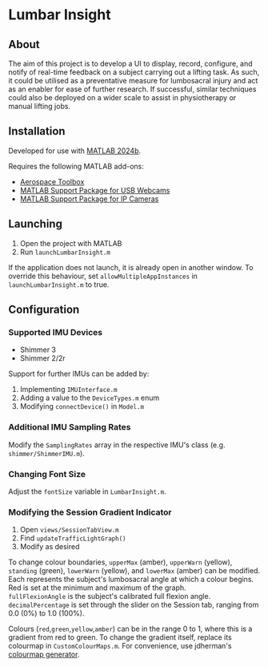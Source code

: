 # Lumbar Insight

## About

The aim of this project is to develop a UI to display, record, configure, and notify of real-time feedback on a subject carrying out a lifting task. As such, it could be utilised as a preventative measure for lumbosacral injury and act as an enabler for ease of further research. If successful, similar techniques could also be deployed on a wider scale to assist in physiotherapy or manual lifting jobs.

## Installation

Developed for use with [MATLAB 2024b](https://mathworks.com/downloads/).

Requires the following MATLAB add-ons:

- [Aerospace Toolbox](https://mathworks.com/products/aerospace-toolbox.html)
- [MATLAB Support Package for USB Webcams](https://au.mathworks.com/matlabcentral/fileexchange/45182-matlab-support-package-for-usb-webcams)
- [MATLAB Support Package for IP Cameras](https://au.mathworks.com/matlabcentral/fileexchange/49824-matlab-support-package-for-ip-cameras)

## Launching

1. Open the project with MATLAB
2. Run `launchLumbarInsight.m`

If the application does not launch, it is already open in another window. To override this behaviour, set `allowMultipleAppInstances` in `launchLumbarInsight.m` to true.

## Configuration

### Supported IMU Devices

- Shimmer 3
- Shimmer 2/2r

Support for further IMUs can be added by:

1. Implementing `IMUInterface.m`
2. Adding a value to the `DeviceTypes.m` enum
3. Modifying `connectDevice()` in `Model.m`

### Additional IMU Sampling Rates

Modify the `SamplingRates` array in the respective IMU's class (e.g. `shimmer/ShimmerIMU.m`).

### Changing Font Size

Adjust the `fontSize` variable in `LumbarInsight.m`.

### Modifying the Session Gradient Indicator

1. Open `views/SessionTabView.m`
2. Find `updateTrafficLightGraph()`
3. Modify as desired

To change colour boundaries, `upperMax` (amber), `upperWarn` (yellow), `standing` (green), `lowerWarn` (yellow), and `lowerMax` (amber) can be modified. Each represents the subject's lumbosacral angle at which a colour begins. Red is set at the minimum and maximum of the graph.\
`fullFlexionAngle` is the subject's calibrated full flexion angle. `decimalPercentage` is set through the slider on the Session tab, ranging from 0.0 (0%) to 1.0 (100%).

Colours (`red`,`green`,`yellow`,`amber`) can be in the range 0 to 1, where this is a gradient from red to green. To change the gradient itself, replace its colourmap in `CustomColourMaps.m`. For convenience, use jdherman's [colourmap generator](https://jdherman.github.io/colormap/).
